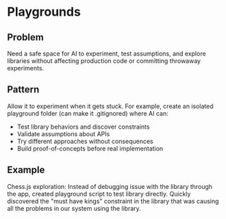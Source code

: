 # Playgrounds

## Problem
Need a safe space for AI to experiment, test assumptions, and explore libraries without affecting production code or committing throwaway experiments.

## Pattern
Allow it to experiment when it gets stuck.
For example, create an isolated playground folder (can make it .gitignored) where AI can:
- Test library behaviors and discover constraints
- Validate assumptions about APIs
- Try different approaches without consequences
- Build proof-of-concepts before real implementation

## Example
Chess.js exploration: Instead of debugging issue with the library through the app, created playground script to test library directly. 
Quickly discovered the "must have kings" constraint in the library that was causing all the problems in our system using the library.